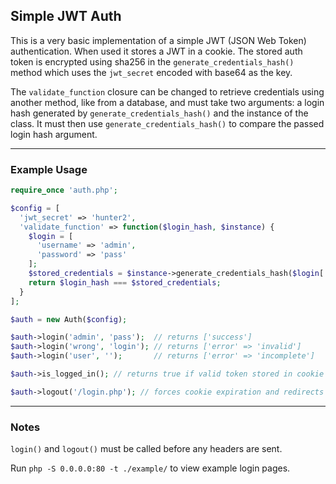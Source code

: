 
## Simple JWT Auth
This is a very basic implementation of a simple JWT (JSON Web Token) authentication. When used it stores a JWT in a cookie. The stored auth token is encrypted using sha256 in the `generate_credentials_hash()` method which uses the `jwt_secret` encoded with base64 as the key.

The `validate_function` closure can be changed to retrieve credentials using another method, like from a database, and must take two arguments: a login hash generated by `generate_credentials_hash()` and the instance of the class. It must then use `generate_credentials_hash()` to compare the passed login hash argument.

---

### Example Usage

```php
require_once 'auth.php';

$config = [
  'jwt_secret' => 'hunter2',
  'validate_function' => function($login_hash, $instance) {
    $login = [ 
      'username' => 'admin',
      'password' => 'pass'
    ];
    $stored_credentials = $instance->generate_credentials_hash($login['username'], $login['password']);
    return $login_hash === $stored_credentials;
  }
];

$auth = new Auth($config);

$auth->login('admin', 'pass');  // returns ['success']
$auth->login('wrong', 'login'); // returns ['error' => 'invalid']
$auth->login('user', '');       // returns ['error' => 'incomplete']

$auth->is_logged_in(); // returns true if valid token stored in cookie

$auth->logout('/login.php'); // forces cookie expiration and redirects to argument or '/' if left empty

```

---
### Notes


`login()` and `logout()` must be called before any headers are sent.


Run `php -S 0.0.0.0:80 -t ./example/` to view example login pages.
